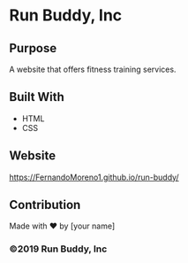 # Run Buddy, Inc

## Purpose
A website that offers fitness training services. 

## Built With
* HTML
* CSS

## Website
https://FernandoMoreno1.github.io/run-buddy/

## Contribution
Made with ❤️ by [your name]

### ©️2019 Run Buddy, Inc 
